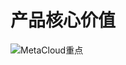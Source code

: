 # 产品核心价值
![MetaCloud重点](https://user-images.githubusercontent.com/31426441/225900671-7a30867d-bdfc-4539-b307-f08fea03989c.png)
